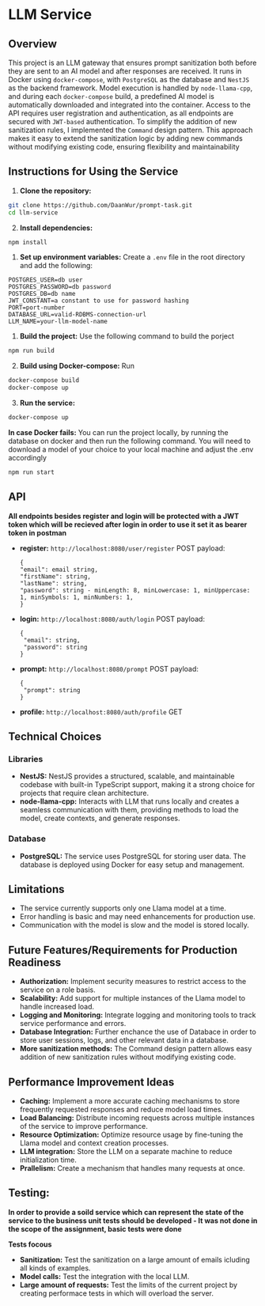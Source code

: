 # LLM Service

## Overview

This project is an LLM gateway that ensures prompt sanitization both before they are sent to an AI model and after responses are received.
It runs in Docker using `docker-compose`, with `PostgreSQL` as the database and `NestJS` as the backend framework. Model execution is handled by `node-llama-cpp`, and during each `docker-compose` build, a predefined AI model is automatically downloaded and integrated into the container.
Access to the API requires user registration and authentication, as all endpoints are secured with `JWT-based` authentication.
To simplify the addition of new sanitization rules, I implemented the `Command` design pattern. This approach makes it easy to extend the sanitization logic by adding new commands without modifying existing code, ensuring flexibility and maintainability

## Instructions for Using the Service

1. **Clone the repository:**

```bash
git clone https://github.com/DaanWur/prompt-task.git
cd llm-service
```

2. **Install dependencies:**

```bash
npm install
```

1. **Set up environment variables:**
   Create a `.env` file in the root directory and add the following:

```
POSTGRES_USER=db user
POSTGRES_PASSWORD=db password
POSTGRES_DB=db name
JWT_CONSTANT=a constant to use for password hashing
PORT=port-number
DATABASE_URL=valid-RDBMS-connection-url
LLM_NAME=your-llm-model-name
```

1. **Build the project:**
   Use the following command to build the porject

```bash
npm run build
```

2. **Build using Docker-compose:**
   Run

```bash
docker-compose build
docker-compose up
```

3. **Run the service:**

```bash
docker-compose up
```

**In case Docker fails:**
You can run the project locally, by running the database on docker and then run the following command.
You will need to download a model of your choice to your local machine and adjust the .env accordingly

```bash
npm run start
```

## API

**All endpoints besides register and login will be protected with a JWT token which will be recieved after login in order to use it set it as bearer token in postman**

- **register:** `http://localhost:8080/user/register`  POST
  payload:

  ```
  {
  "email": email string,
  "firstName": string,
  "lastName": string,
  "password": string - minLength: 8, minLowercase: 1, minUppercase: 1, minSymbols: 1, minNumbers: 1,
  }

  ```

- **login:** `http://localhost:8080/auth/login`  POST
   payload:

  ```
  {
   "email": string,
   "password": string
  }

  ```

- **prompt:** `http://localhost:8080/prompt`  POST
  payload:
  ```
  {
   "prompt": string
  }
  ```

- **profile:** `http://localhost:8080/auth/profile`  GET

## Technical Choices

### Libraries

- **NestJS:** NestJS provides a structured, scalable, and maintainable codebase with built-in TypeScript support, making it a strong choice for projects that require clean architecture.
- **node-llama-cpp:** Interacts with LLM that runs locally and creates a seamless communication with them, providing methods to load the model, create contexts, and generate responses.

### Database

- **PostgreSQL:** The service uses PostgreSQL for storing user data. The database is deployed using Docker for easy setup and management.

## Limitations

- The service currently supports only one Llama model at a time.
- Error handling is basic and may need enhancements for production use.
- Communication with the model is slow and the model is stored locally.

## Future Features/Requirements for Production Readiness

- **Authorization:** Implement security measures to restrict access to the service on a role basis.
- **Scalability:** Add support for multiple instances of the Llama model to handle increased load.
- **Logging and Monitoring:** Integrate logging and monitoring tools to track service performance and errors.
- **Database Integration:** Further enchance the use of Databace in order to store user sessions, logs, and other relevant data in a database.
- **More sanitization methods:** The Command design pattern allows easy addition of new sanitization rules without modifying existing code.

## Performance Improvement Ideas

- **Caching:** Implement a more accurate caching mechanisms to store frequently requested responses and reduce model load times.
- **Load Balancing:** Distribute incoming requests across multiple instances of the service to improve performance.
- **Resource Optimization:** Optimize resource usage by fine-tuning the Llama model and context creation processes.
- **LLM integration:** Store the LLM on a separate machine to reduce initialization time.
- **Prallelism:** Create a mechanism that handles many requests at once.

## Testing:

**In order to provide a soild service which can represent the state of the service to the business unit tests should be developed - It was not done in the scope of the assignment, basic tests were done**

**Tests focous**

- **Sanitization:** Test the sanitization on a large amount of emails icluding all kinds of examples.
- **Model calls:** Test the integration with the local LLM.
- **Large amount of requests:** Test the limits of the current project by creating performace tests in which will overload the server.
